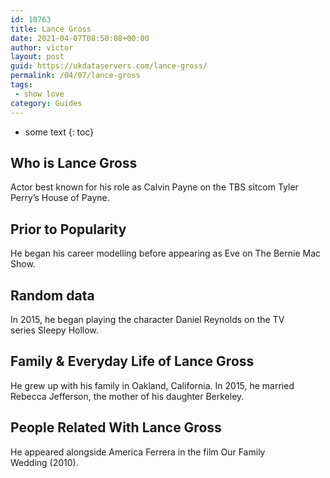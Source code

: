 ```yaml
---
id: 10763
title: Lance Gross
date: 2021-04-07T08:50:08+00:00
author: victor
layout: post
guid: https://ukdataservers.com/lance-gross/
permalink: /04/07/lance-gross
tags:
 - show love
category: Guides
---
```


* some text
{: toc}


## Who is Lance Gross



Actor best known for his role as Calvin Payne on the TBS sitcom Tyler Perry&#8217;s House of Payne.

                
                
                
## Prior to Popularity



He began his career modelling before appearing as Eve on The Bernie Mac Show.

                
                
                
## Random data



In 2015, he began playing the character Daniel Reynolds on the TV series Sleepy Hollow.

                
                
                
## Family & Everyday Life of Lance Gross



He grew up with his family in Oakland, California. In 2015, he married Rebecca Jefferson, the mother of his daughter Berkeley.

                
                
                
## People Related With Lance Gross



He appeared alongside America Ferrera in the film Our Family Wedding (2010).

                
              
            
          
          
          